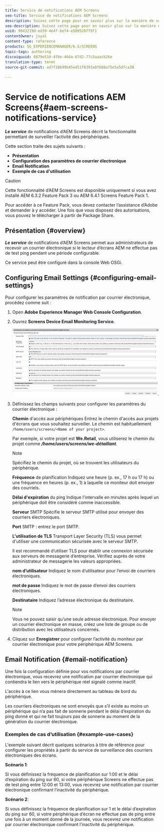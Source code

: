 ```yaml
---
title: Service de notifications AEM Screens
seo-title: Service de notifications AEM Screens
description: Suivez cette page pour en savoir plus sur la manière de surveiller l’activité des périphériques.
seo-description: Suivez cette page pour en savoir plus sur la manière de surveiller l’activité des périphériques.
uuid: 9843219d-ed39-4e4f-bef4-e500528ff9f1
contentOwner: jsyal
content-type: reference
products: SG_EXPERIENCEMANAGER/6.5/SCREENS
topic-tags: authoring
discoiquuid: 8879e510-4f0e-46da-87d2-77c5aaacb26e
translation-type: tm+mt
source-git-commit: ad7f18b99b45ed51f0393a0f608a75e5a5dfca30

---
```



# Service de notifications AEM Screens{#aem-screens-notifications-service}

<!--removed from metadata: admitteddomains: @adobe.com;@caesars.com-->

***Le service*** de notifications d’AEM Screens décrit la fonctionnalité permettant de surveiller l’activité des périphériques.

Cette section traite des sujets suivants :

* **Présentation**
* **Configuration des paramètres de courrier électronique**
* **Email Notification**
* **Exemple de cas d'utilisation**

>[!CAUTION]
>
>Cette fonctionnalité d’AEM Screens est disponible uniquement si vous avez installé AEM 6.3.2 Feature Pack 3 ou AEM 6.4.1 Screens Feature Pack 1.
>
>Pour accéder à ce Feature Pack, vous devez contacter l’assistance d’Adobe et demander à y accéder. Une fois que vous disposez des autorisations, vous pouvez le télécharger à partir de Package Share.

## Présentation {#overview}

***Le service*** de notifications d’AEM Screens permet aux administrateurs de recevoir un courrier électronique si le lecteur d’écrans AEM ne effectue pas de test ping pendant une période configurable.

Ce service peut être configuré dans la console Web OSGi.

## Configuring Email Settings {#configuring-email-settings}

Pour configurer les paramètres de notification par courrier électronique, procédez comme suit :

1. Open **Adobe Experience Manager Web Console Configuration**.
1. Ouvrez **Screens Device Email Monitoring Service**.

   ![screen_shot_2018-04-26at44602pm](assets/screen_shot_2018-04-26at44602pm.png)

1. Définissez les champs suivants pour configurer les paramètres du courrier électronique :

   **Chemin** d'accès aux périphériques Entrez le chemin d'accès aux projets d'écrans que vous souhaitez surveiller. Le chemin est habituellement `/home/users/screens/<Name of your project>`.

   Par exemple, si votre projet est **We.Retail**, vous utiliserez le chemin du projet comme ***/home/users/screens/we-détaillant***.

   >[!NOTE]
   >
   >Spécifiez le chemin du projet, où se trouvent les utilisateurs du périphérique.

   **Fréquence** de planification Indiquez une heure (p. ex., 17 h ou 17 h) ou une fréquence en heures (p. ex., 1) à laquelle ce moniteur doit envoyer des courriels.

   **Délai d'expiration** du ping Indique l'intervalle en minutes après lequel un périphérique doit être considéré comme inaccessible.

   **Serveur** SMTP Spécifie le serveur SMTP utilisé pour envoyer des courriers électroniques.

   **Port** SMTP : entrez le port SMTP.

   **L'utilisation de TLS** Transport Layer Security (TLS) vous permet d'utiliser une communication sécurisée avec le serveur SMTP.

   Il est recommandé d’utiliser TLS pour établir une connexion sécurisée aux serveurs de messagerie d’entreprise. Vérifiez auprès de votre administrateur de messagerie les valeurs appropriées.

   **nom d’utilisateur** Indiquez le nom d’utilisateur pour l’envoi de courriers électroniques.

   **mot de passe** Indiquez le mot de passe d’envoi des courriers électroniques.

   **Destinataire** Indiquez l’adresse électronique du destinataire.

   >[!NOTE]
   >
   >Vous ne pouvez saisir qu’une seule adresse électronique. Pour envoyer un courrier électronique en masse, créez une liste de groupe ou de distribution avec les utilisateurs concernés.

1. Cliquez sur **Enregistrer** pour configurer l’activité du moniteur par courrier électronique pour votre périphérique AEM Screens.

## Email Notification {#email-notification}

Une fois la configuration définie pour vos notifications par courrier électronique, vous recevrez une notification par courrier électronique qui contiendra le lien vers le périphérique réel signalé comme inactif.

L'accès à ce lien vous mènera directement au tableau de bord du périphérique.

Les courriers électroniques ne sont envoyés que s’il existe au moins un périphérique qui n’a pas fait de sonnerie pendant le délai d’expiration du ping donné et qui ne fait toujours pas de sonnerie au moment de la génération du courrier électronique.

### Exemples de cas d’utilisation {#example-use-cases}

L'exemple suivant décrit quelques scénarios à titre de référence pour configurer les propriétés à partir du service de surveillance des courriers électroniques des écrans.

**Scénario 1**:

Si vous définissez la fréquence de planification sur 1:00 et le délai d’expiration du ping sur 60, si votre périphérique Screens ne effectue pas de test ping entre 12:00 et 13:00, vous recevrez une notification par courrier électronique confirmant l’inactivité du périphérique.

**Scénario 2**:

Si vous définissez la fréquence de planification sur 1 et le délai d’expiration du ping sur 60, si votre périphérique d’écran ne effectue pas de ping entre une fois à un moment donné de la journée, vous recevrez une notification par courrier électronique confirmant l’inactivité du périphérique.
